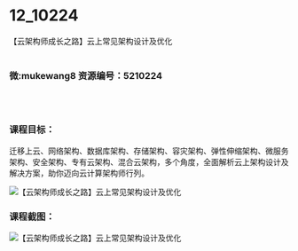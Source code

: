 # 12_10224
【云架构师成长之路】云上常见架构设计及优化
<br/></br>
<h3>微:mukewang8 资源编号：5210224</h3>
<br/></br>
<h3>课程目标：</h3>
<p>迁移上云、网络<a title="查看与 架构 相关的文章" target="_blank">架构</a>、数据库架构、存储架构、容灾架构、弹性伸缩架构、微服务架构、安全架构、专有云架构、混合云架构，多个角度，全面解析云上架构设计及解决方案，助你迈向云计算架构师行列。</p>
<p><img src="https://www.ko996.com/wp-content/uploads/img/2020/02/1-43-300x168.png" alt="【云架构师成长之路】云上常见架构设计及优化"></p>
<div class="info-desc">
<h3>课程截图：</h3>
<p><img src="https://www.ko996.com/wp-content/uploads/img/2020/02/11-41.png" alt="【云架构师成长之路】云上常见架构设计及优化"></p>
<p>&nbsp;</p>


			
</div>

